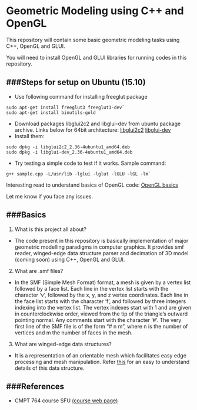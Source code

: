 # Geometric Modeling using C++ and OpenGL
This repository will contain some basic geometric modeling tasks using C++, OpenGL and GLUI.

You will need to install OpenGL and GLUI libraries for running codes in this repository.

###Steps for setup on Ubuntu (15.10)
---
- Use following command for installing freeglut package
```
sudo apt-get install freeglut3 freeglut3-dev`
sudo apt-get install binutils-gold
```
- Download packages libglui2c2 and libglui-dev from ubuntu package archive. Links below for 64bit architecture:
[libglui2c2](http://packages.ubuntu.com/precise/amd64/libglui2c2)
[libglui-dev](http://packages.ubuntu.com/precise/libglui-dev)
- Install them:
```
sudo dpkg -i libglui2c2_2.36-4ubuntu1_amd64.deb
sudo dpkg -i libglui-dev_2.36-4ubuntu1_amd64.deb
```
- Try testing a simple code to test if it works. Sample command:
```
g++ sample.cpp -L/usr/lib -lglui -lglut -lGLU -lGL -lm`
```

Interesting read to understand basics of OpenGL code:
[OpenGL basics](https://www3.ntu.edu.sg/home/ehchua/programming/opengl/CG_Introduction.html)

Let me know if you face any issues.

###Basics
---
1. What is this project all about?
  * The code present in this repository is basically implementation of major geometric modelling paradigms in computer graphics. It provides smf reader, winged-edge data structure parser and decimation of 3D model (coming soon) using C++, OpenGL and GLUI. 

2. What are .smf files?
  * In the SMF (Simple Mesh Format) format, a mesh is given by a vertex list followed by a face  list. Each  line  in  the vertex list starts with the character ‘v’, followed by the x, y, and z vertex coordinates. Each line in the face list starts with the character ‘f’, and followed by three integers indexing into the vertex list. The vertex indexes start with 1 and are given in counterclockwise order, viewed from the  tip  of the  triangle’s  outward  pointing  normal.  Any  comments  start with the character ‘#’. The very first line of the SMF file is of the form “# n m”, where n is the number of vertices and m the number of faces in the mesh.

3. What are winged-edge data structures?
  * It is a representation of an orientable mesh which facilitates easy edge processing and mesh manipulation. Refer [this](http://what-when-how.com/advanced-methods-in-computer-graphics/mesh-processing-advanced-methods-in-computer-graphics-part-2/) for an easy to understand details of this data structure.



###References
---
- CMPT 764 course SFU [(course web page)](http://www2.cs.sfu.ca/~haoz/teaching/cmpt464/)
